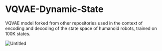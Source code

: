 # VQVAE-Dynamic-State
VQVAE model forked from other repositories used in the context of encoding and decoding of the state space of humanoid robots, 
trained on 100K states.


![Untitled](https://github.com/user-attachments/assets/4efbc5b8-be85-45f3-b8dc-b13d87655dad)
